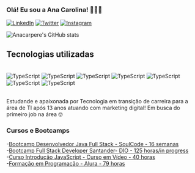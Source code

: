 ### Olá! Eu sou a Ana Carolina! 👩🏽‍💻

[![LinkedIn](https://img.shields.io/badge/LinkedIn-0077B5?style=for-the-badge&logo=linkedin&logoColor=white)](https://www.linkedin.com/in/anacarpere/)
[![Twitter](https://img.shields.io/badge/Twitter-1DA1F2?style=for-the-badge&logo=twitter&logoColor=white)](https://twitter.com/anacarpere)
[![Instagram](https://img.shields.io/badge/Instagram-E4405F?style=for-the-badge&logo=instagram&logoColor=white
)](https://www.instagram.com/anacarpere/)

![Anacarpere's GitHub stats](https://github-readme-stats.vercel.app/api?username=anacarpere&show_icons=true&theme=dracula&include_all_commits=true)

## Tecnologias utilizadas

<div style="display:inline_block"><br>
<img align="center" alt="TypeScript" src="https://img.shields.io/badge/TypeScript-007ACC?style=for-the-badge&logo=typescript&logoColor=white">
<img align="center" alt="TypeScript" src="https://img.shields.io/badge/Angular-DD0031?style=for-the-badge&logo=angular&logoColor=white">
<img align="center" alt="TypeScript" src="https://img.shields.io/badge/Java-ED8B00?style=for-the-badge&logo=java&logoColor=white">
<img align="center" alt="TypeScript" src="https://img.shields.io/badge/Spring-6DB33F?style=for-the-badge&logo=spring&logoColor=white">
<img align="center" alt="TypeScript" src="https://img.shields.io/badge/JavaScript-F7DF1E?style=for-the-badge&logo=javascript&logoColor=black">
<img align="center" alt="TypeScript" src="https://img.shields.io/badge/HTML5-E34F26?style=for-the-badge&logo=html5&logoColor=white">
<img align="center" alt="TypeScript" src="https://img.shields.io/badge/CSS3-1572B6?style=for-the-badge&logo=css3&logoColor=white">
</div><br/>

Estudande e apaixonada por Tecnologia em transição de carreira para a área de TI após 13 anos atuando com marketing digital! Em busca do primeiro job na área 🤓

### Cursos e Bootcamps

-[Bootcamp Desenvolvedor Java Full Stack - SoulCode - 16 semanas](https://soulcodeacademy.org/curso-java-full-stack)<br/>
-[Bootcamp Full Stack Developer Santander- DIO - 125 horas/in progress](https://www.dio.me/bootcamp/santander-fullstack-developer)<br/>
-[Curso Introdução JavaScript - Curso em Vídeo - 40 horas](https://www.cursoemvideo.com/curso/javascript/)<br/>
-[Formação em Programação - Alura - 79 horas](https://cursos.alura.com.br/formacao-programacao)<br/>




